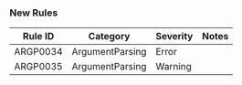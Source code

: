 ### New Rules

Rule ID | Category | Severity | Notes
--------|----------|----------|-------
ARGP0034 | ArgumentParsing | Error |
ARGP0035 | ArgumentParsing | Warning |
